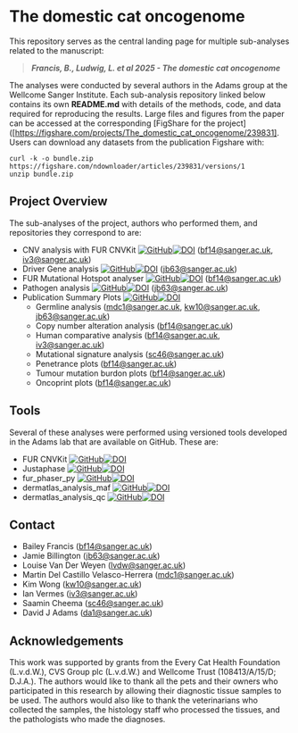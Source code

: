 # The domestic cat oncogenome

This repository serves as the central landing page for multiple sub-analyses related to the manuscript:

> **_Francis, B., Ludwig, L. et al 2025 - The domestic cat oncogenome_**

The analyses were conducted by several authors in the Adams group at the Wellcome Sanger Institute. Each sub-analysis repository linked below contains its own **README.md** with details of the methods, code, and data required for reproducing the results. Large files and figures from the paper can be accessed at the corresponding [FigShare for the project]([https://figshare.com/projects/The_domestic_cat_oncogenome/239831].
Users can download any datasets from the publication Figshare with: 
```
curl -k -o bundle.zip https://figshare.com/ndownloader/articles/239831/versions/1
unzip bundle.zip
```

## Project Overview

The sub-analyses of the project, authors who performed them, and repositories they correspond to are:  
- CNV analysis with FUR CNVKit [![GitHub](https://img.shields.io/badge/github-%23121011.svg?style=for-the-badge&logo=github&logoColor=white)](https://github.com/team113sanger/project_fur_felis_catus_cnv_analysis)[![DOI](https://zenodo.org/badge/DOI/10.5281/zenodo.15304186.svg)](https://doi.org/10.5281/zenodo.15304186) (bf14@sanger.ac.uk, iv3@sanger.ac.uk)
- Driver Gene analysis [![GitHub](https://img.shields.io/badge/github-%23121011.svg?style=for-the-badge&logo=github&logoColor=white)](https://github.com/team113sanger/project_fur_felis_catus_driver_analysis)[![DOI](https://zenodo.org/badge/932059905.svg)](https://doi.org/10.5281/zenodo.15228426)
 (jb63@sanger.ac.uk)
- FUR Mutational Hotspot analyser [![GitHub](https://img.shields.io/badge/github-%23121011.svg?style=for-the-badge&logo=github&logoColor=white)](https://github.com/team113sanger/project_fur_felis_catus_hotspot_analysis)[![DOI](https://zenodo.org/badge/945953867.svg)](https://doi.org/10.5281/zenodo.15221853)
 (bf14@sanger.ac.uk)
- Pathogen analysis [![GitHub](https://img.shields.io/badge/github-%23121011.svg?style=for-the-badge&logo=github&logoColor=white)](https://github.com/team113sanger/project_fur_felis_catus_pathogen_identification)[![DOI](https://zenodo.org/badge/932059905.svg)](https://doi.org/10.5281/zenodo.15228426) (jb63@sanger.ac.uk)
- Publication Summary Plots [![GitHub](https://img.shields.io/badge/github-%23121011.svg?style=for-the-badge&logo=github&logoColor=white)](https://github.com/team113sanger/project_fur_felis_catus_publication_plots)[![DOI](https://zenodo.org/badge/971292322.svg)](https://doi.org/10.5281/zenodo.15304185)
  - Germline analysis (mdc1@sanger.ac.uk, kw10@sanger.ac.uk, jb63@sanger.ac.uk)
  - Copy number alteration analysis (bf14@sanger.ac.uk)
  - Human comparative analysis (bf14@sanger.ac.uk, iv3@sanger.ac.uk)
  - Mutational signature analysis (sc46@sanger.ac.uk)
  - Penetrance plots (bf14@sanger.ac.uk)
  - Tumour mutation burdon plots (bf14@sanger.ac.uk)
  - Oncoprint plots (bf14@sanger.ac.uk)


## Tools 
Several of these analyses were performed using versioned tools developed in the Adams lab that are available on GitHub. These are: 
- FUR CNVKit [![GitHub](https://img.shields.io/badge/github-%23121011.svg?style=for-the-badge&logo=github&logoColor=white)](https://github.com/team113sanger/project_fur_felis_catus_cnv_analysis)[![DOI](https://zenodo.org/badge/DOI/10.5281/zenodo.15304186.svg)](https://doi.org/10.5281/zenodo.15304186)
- Justaphase [![GitHub](https://img.shields.io/badge/github-%23121011.svg?style=for-the-badge&logo=github&logoColor=white)](https://github.com/team113sanger/justaphase)[![DOI](https://zenodo.org/badge/945988734.svg)](https://doi.org/10.5281/zenodo.15221722)
- fur_phaser_py [![GitHub](https://img.shields.io/badge/github-%23121011.svg?style=for-the-badge&logo=github&logoColor=white)](https://github.com/team113sanger/project_fur_felis_catus_fur_phaser_py)[![DOI](https://zenodo.org/badge/966640631.svg)](https://doi.org/10.5281/zenodo.15221798)
- dermatlas_analysis_maf [![GitHub](https://img.shields.io/badge/github-%23121011.svg?style=for-the-badge&logo=github&logoColor=white)](https://github.com/team113sanger/dermatlas_analysis_maf)[![DOI](https://zenodo.org/badge/935644892.svg)](https://doi.org/10.5281/zenodo.15229904)
- dermatlas_analysis_qc [![GitHub](https://img.shields.io/badge/github-%23121011.svg?style=for-the-badge&logo=github&logoColor=white)](https://github.com/team113sanger/dermatlas_analysis_qc)[![DOI](https://zenodo.org/badge/936108624.svg)](https://doi.org/10.5281/zenodo.15229877)


## Contact 

- Bailey Francis (<bf14@sanger.ac.uk>)
- Jamie Billington (<jb63@sanger.ac.uk>)
- Louise Van Der Weyen (<lvdw@sanger.ac.uk>)
- Martin Del Castillo Velasco-Herrera (<mdc1@sanger.ac.uk>)
- Kim Wong (<kw10@sanger.ac.uk>)
- Ian Vermes (<iv3@sanger.ac.uk>)
- Saamin Cheema (<sc46@sanger.ac.uk>)
- David J Adams (<da1@sanger.ac.uk>)


## Acknowledgements
This work was supported by grants from the Every Cat Health Foundation (L.v.d.W.), CVS Group plc (L.v.d.W.) and Wellcome Trust (108413/A/15/D; D.J.A.). The authors would like to thank all the pets and their owners who participated in this research by allowing their diagnostic tissue samples to be used. The authors would also like to thank the veterinarians who collected the samples, the histology staff who processed the tissues, and the pathologists who made the diagnoses.
